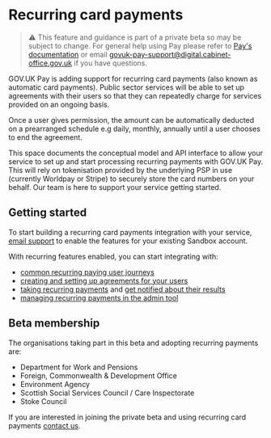 # Recurring card payments

> :warning: This feature and guidance is part of a private beta so may be subject to change. For general help using Pay please refer to [Pay's documentation](https://docs.payments.service.gov.uk/) or email govuk-pay-support@digital.cabinet-office.gov.uk if you have questions.

GOV.UK Pay is adding support for recurring card payments  (also known as automatic card payments). Public sector services will be able to set up agreements with their users so that they can repeatedly charge for services provided on an ongoing basis.

Once a user gives permission, the amount can be automatically deducted on a prearranged schedule e.g daily, monthly, annually until a user chooses to end the agreement. 

This space documents the conceptual model and API interface to allow your service to set up and start processing recurring payments with GOV.UK Pay. This will rely on tokenisation provided by the underlying PSP in use (currently Worldpay or Stripe) to securely store the card numbers on your behalf. Our team is here to support your service getting started.

## Getting started

To start building a recurring card payments integration with your service, [email support](mailto:govuk-pay-support@digital.cabinet-office.gov.uk) to enable the features for your existing Sandbox account.

With recurring features enabled, you can start integrating with: 

- [common recurring paying user journeys](./2022-07-13/taking-recurring-payments/Journeys.md)
- [creating and setting up agreements for your users](./2022-07-13/taking-recurring-payments/Agreements.md)
- [taking recurring payments](./2022-07-13/taking-recurring-payments/Payments.md) and [get notified about their results](./2022-07-13/webhooks/README.md)
- [managing recurring payments in the admin tool](./2022-07-13/taking-recurring-payments/Management.md)


## Beta membership
The organisations taking part in this beta and adopting recurring payments are:

* Department for Work and Pensions
* Foreign, Commonwealth & Development Office
* Environment Agency
* Scottish Social Services Council / Care Inspectorate
* Stoke Council

If you are interested in joining the private beta and using recurring card payments [contact us](mailto:govuk-pay-support@digital.cabinet-office.gov.uk).
